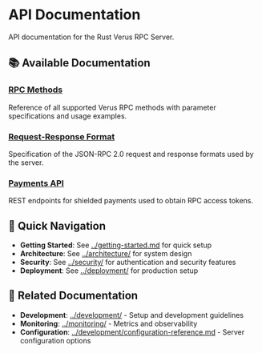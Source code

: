 # API Documentation

API documentation for the Rust Verus RPC Server.

## 📚 Available Documentation

### [RPC Methods](rpc-methods.md)
Reference of all supported Verus RPC methods with parameter specifications and usage examples.

### [Request-Response Format](request-response.md)
Specification of the JSON-RPC 2.0 request and response formats used by the server.

### [Payments API](payments.md)
REST endpoints for shielded payments used to obtain RPC access tokens.

## 🔗 Quick Navigation

- **Getting Started**: See [../getting-started.md](../getting-started.md) for quick setup
- **Architecture**: See [../architecture/](architecture/) for system design
- **Security**: See [../security/](security/) for authentication and security features
- **Deployment**: See [../deployment/](deployment/) for production setup

## 📖 Related Documentation

- **Development**: [../development/](development/) - Setup and development guidelines
- **Monitoring**: [../monitoring/](monitoring/) - Metrics and observability
- **Configuration**: [../development/configuration-reference.md](development/configuration-reference.md) - Server configuration options
